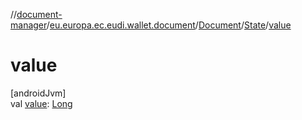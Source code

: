 //[document-manager](../../../../index.md)/[eu.europa.ec.eudi.wallet.document](../../index.md)/[Document](../index.md)/[State](index.md)/[value](value.md)

# value

[androidJvm]\
val [value](value.md): [Long](https://kotlinlang.org/api/latest/jvm/stdlib/kotlin/-long/index.html)
